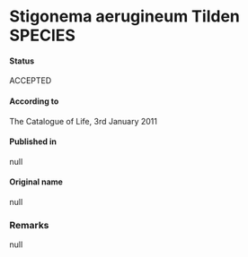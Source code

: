 Stigonema aerugineum Tilden SPECIES
=======

#### Status
ACCEPTED

#### According to
The Catalogue of Life, 3rd January 2011

#### Published in
null

#### Original name
null

### Remarks
null